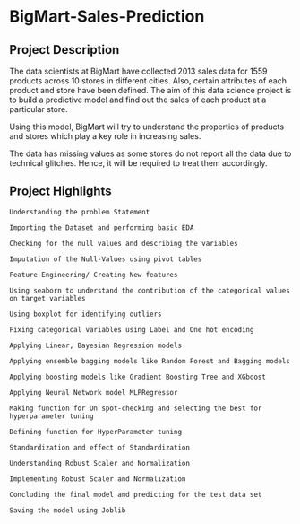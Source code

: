# BigMart-Sales-Prediction
##      Project  Description

The data scientists at BigMart have collected 2013 sales data for 1559 products across 10 stores in different cities. Also, certain attributes of each product and store have been defined. The aim of this data science project is to build a predictive model and find out the sales of each product at a particular store.

Using this model, BigMart will try to understand the properties of products and stores which play a key role in increasing sales.

The data has missing values as some stores do not report all the data due to technical glitches. Hence, it will be required to treat them accordingly.

##  Project Highlights
    Understanding the problem Statement

    Importing the Dataset and performing basic EDA

    Checking for the null values and describing the variables

    Imputation of the Null-Values using pivot tables

    Feature Engineering/ Creating New features

    Using seaborn to understand the contribution of the categorical values on target variables

    Using boxplot for identifying outliers

    Fixing categorical variables using Label and One hot encoding

    Applying Linear, Bayesian Regression models

    Applying ensemble bagging models like Random Forest and Bagging models

    Applying boosting models like Gradient Boosting Tree and XGboost

    Applying Neural Network model MLPRegressor

    Making function for On spot-checking and selecting the best for hyperparameter tuning

    Defining function for HyperParameter tuning

    Standardization and effect of Standardization

    Understanding Robust Scaler and Normalization

    Implementing Robust Scaler and Normalization

    Concluding the final model and predicting for the test data set

    Saving the model using Joblib


